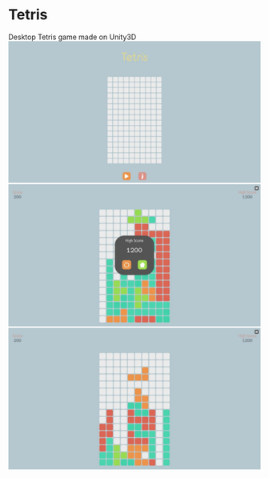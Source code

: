 # Tetris
Desktop Tetris game made on Unity3D 
<br>
<img src = "images/image01.jpg">
<br>
<img src = "images/image02.jpg">
<br>
<img src = "images/image03.jpg">
